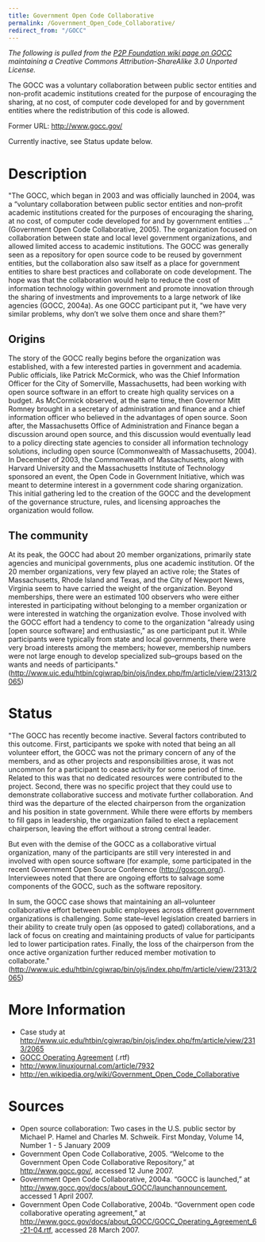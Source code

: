 ```yaml
---
title: Government Open Code Collaborative
permalink: /Government_Open_Code_Collaborative/
redirect_from: "/GOCC"
---
```


*The following is pulled from the [P2P Foundation wiki page on GOCC](http://p2pfoundation.net/Government_Open_Code_Collaborative) maintaining a Creative Commons Attribution-ShareAlike 3.0 Unported License.*

The GOCC was a voluntary collaboration between public sector entities and non-profit academic institutions created for the purpose of encouraging the sharing, at no cost, of computer code developed for and by government entities where the redistribution of this code is allowed.

Former URL: <http://www.gocc.gov/>

Currently inactive, see Status update below.

Description
===========

"The GOCC, which began in 2003 and was officially launched in 2004, was a “voluntary collaboration between public sector entities and non–profit academic institutions created for the purposes of encouraging the sharing, at no cost, of computer code developed for and by government entities ...” (Government Open Code Collaborative, 2005). The organization focused on collaboration between state and local level government organizations, and allowed limited access to academic institutions. The GOCC was generally seen as a repository for open source code to be reused by government entities, but the collaboration also saw itself as a place for government entities to share best practices and collaborate on code development. The hope was that the collaboration would help to reduce the cost of information technology within government and promote innovation through the sharing of investments and improvements to a large network of like agencies (GOCC, 2004a). As one GOCC participant put it, “we have very similar problems, why don’t we solve them once and share them?”

Origins
-------

The story of the GOCC really begins before the organization was established, with a few interested parties in government and academia. Public officials, like Patrick McCormick, who was the Chief Information Officer for the City of Somerville, Massachusetts, had been working with open source software in an effort to create high quality services on a budget. As McCormick observed, at the same time, then Governor Mitt Romney brought in a secretary of administration and finance and a chief information officer who believed in the advantages of open source. Soon after, the Massachusetts Office of Administration and Finance began a discussion around open source, and this discussion would eventually lead to a policy directing state agencies to consider all information technology solutions, including open source (Commonwealth of Massachusetts, 2004). In December of 2003, the Commonwealth of Massachusetts, along with Harvard University and the Massachusetts Institute of Technology sponsored an event, the Open Code in Government Initiative, which was meant to determine interest in a government code sharing organization. This initial gathering led to the creation of the GOCC and the development of the governance structure, rules, and licensing approaches the organization would follow.

The community
-------------

At its peak, the GOCC had about 20 member organizations, primarily state agencies and municipal governments, plus one academic institution. Of the 20 member organizations, very few played an active role; the States of Massachusetts, Rhode Island and Texas, and the City of Newport News, Virginia seem to have carried the weight of the organization. Beyond memberships, there were an estimated 100 observers who were either interested in participating without belonging to a member organization or were interested in watching the organization evolve. Those involved with the GOCC effort had a tendency to come to the organization “already using [open source software] and enthusiastic,” as one participant put it. While participants were typically from state and local governments, there were very broad interests among the members; however, membership numbers were not large enough to develop specialized sub–groups based on the wants and needs of participants." (http://www.uic.edu/htbin/cgiwrap/bin/ojs/index.php/fm/article/view/2313/2065)

Status
======

"The GOCC has recently become inactive. Several factors contributed to this outcome. First, participants we spoke with noted that being an all volunteer effort, the GOCC was not the primary concern of any of the members, and as other projects and responsibilities arose, it was not uncommon for a participant to cease activity for some period of time. Related to this was that no dedicated resources were contributed to the project. Second, there was no specific project that they could use to demonstrate collaborative success and motivate further collaboration. And third was the departure of the elected chairperson from the organization and his position in state government. While there were efforts by members to fill gaps in leadership, the organization failed to elect a replacement chairperson, leaving the effort without a strong central leader.

But even with the demise of the GOCC as a collaborative virtual organization, many of the participants are still very interested in and involved with open source software (for example, some participated in the recent Government Open Source Conference (http://goscon.org/). Interviewees noted that there are ongoing efforts to salvage some components of the GOCC, such as the software repository.

In sum, the GOCC case shows that maintaining an all–volunteer collaborative effort between public employees across different government organizations is challenging. Some state–level legislation created barriers in their ability to create truly open (as opposed to gated) collaborations, and a lack of focus on creating and maintaining products of value for participants led to lower participation rates. Finally, the loss of the chairperson from the once active organization further reduced member motivation to collaborate." (http://www.uic.edu/htbin/cgiwrap/bin/ojs/index.php/fm/article/view/2313/2065)

More Information
================

-   Case study at <http://www.uic.edu/htbin/cgiwrap/bin/ojs/index.php/fm/article/view/2313/2065>
-   [GOCC Operating Agreement](http://wiki.civiccommons.org/uploads/b/b8/GOCC_Operating_Agreement_6-21-04.rtf) (.rtf)
-   <http://www.linuxjournal.com/article/7932>
-   <http://en.wikipedia.org/wiki/Government_Open_Code_Collaborative>

Sources
=======

-   Open source collaboration: Two cases in the U.S. public sector by Michael P. Hamel and Charles M. Schweik. First Monday, Volume 14, Number 1 - 5 January 2009
-   Government Open Code Collaborative, 2005. “Welcome to the Government Open Code Collaborative Repository,” at <http://www.gocc.gov/>, accessed 12 June 2007.
-   Government Open Code Collaborative, 2004a. “GOCC is launched,” at <http://www.gocc.gov/docs/about_GOCC/launchannouncement>, accessed 1 April 2007.
-   Government Open Code Collaborative, 2004b. “Government open code collaborative operating agreement,” at <http://www.gocc.gov/docs/about_GOCC/GOCC_Operating_Agreement_6-21-04.rtf>, accessed 28 March 2007.
